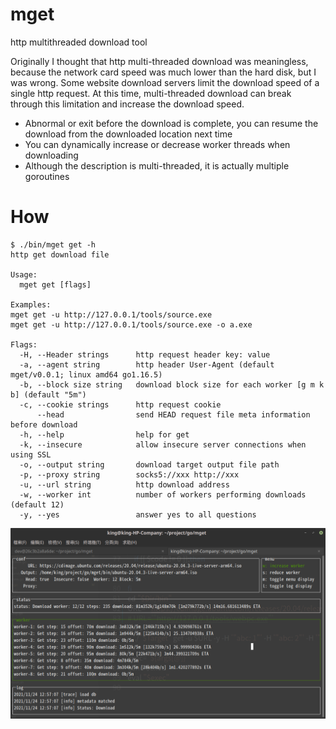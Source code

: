 # mget
http multithreaded download tool

Originally I thought that http multi-threaded download was meaningless, because the network card speed was much lower than the hard disk, but I was wrong. Some website download servers limit the download speed of a single http request. At this time, multi-threaded download can break through this limitation and increase the download speed.

* Abnormal or exit before the download is complete, you can resume the download from the downloaded location next time
* You can dynamically increase or decrease worker threads when downloading
* Although the description is multi-threaded, it is actually multiple goroutines

# How
```
$ ./bin/mget get -h
http get download file

Usage:
  mget get [flags]

Examples:
mget get -u http://127.0.0.1/tools/source.exe
mget get -u http://127.0.0.1/tools/source.exe -o a.exe

Flags:
  -H, --Header strings      http request header key: value
  -a, --agent string        http header User-Agent (default mget/v0.0.1; linux amd64 go1.16.5)
  -b, --block size string   download block size for each worker [g m k b] (default "5m")
  -c, --cookie strings      http request cookie
      --head                send HEAD request file meta information before download
  -h, --help                help for get
  -k, --insecure            allow insecure server connections when using SSL
  -o, --output string       download target output file path
  -p, --proxy string        socks5://xxx http://xxx
  -u, --url string          http download address
  -w, --worker int          number of workers performing downloads (default 12)
  -y, --yes                 answer yes to all questions
```

![](0.png)